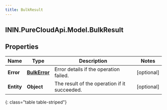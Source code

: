 ```yaml
---
title: BulkResult
---
```

## ININ.PureCloudApi.Model.BulkResult

## Properties

|Name | Type | Description | Notes|
|------------ | ------------- | ------------- | -------------|
| **Error** | [**BulkError**](BulkError.html) | Error details if the operation failed. | [optional] |
| **Entity** | **Object** | The result of the operation if it succeeded. | [optional] |
{: class="table table-striped"}


